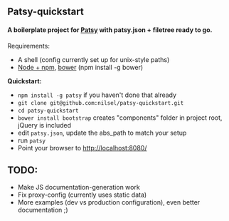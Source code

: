## Patsy-quickstart

#### A boilerplate project for [Patsy](http://github.com/phun-ky/patsy) with patsy.json + filetree ready to go.

Requirements:
- A shell (config currently set up for unix-style paths)
- [Node + npm](http://nodejs.org/), [bower](https://github.com/twitter/bower) (npm install -g bower)

**Quickstart:**
- `npm install -g patsy` if you haven't done that already
- `git clone git@github.com:nilsel/patsy-quickstart.git`
- `cd patsy-quickstart`
- `bower install bootstrap` creates "components" folder in project root, jQuery is included
- edit `patsy.json`, update the abs_path to match your setup
- run `patsy`
- Point your browser to [http://localhost:8080/](http://localhost:8080/)

## TODO:
- Make JS documentation-generation work
- Fix proxy-config (currently uses static data)
- More examples (dev vs production configuration), even better documentation ;)
